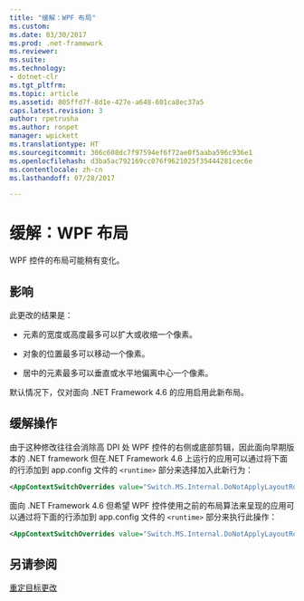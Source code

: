 ```yaml
---
title: "缓解：WPF 布局"
ms.custom: 
ms.date: 03/30/2017
ms.prod: .net-framework
ms.reviewer: 
ms.suite: 
ms.technology:
- dotnet-clr
ms.tgt_pltfrm: 
ms.topic: article
ms.assetid: 805ffd7f-8d1e-427e-a648-601ca8ec37a5
caps.latest.revision: 3
author: rpetrusha
ms.author: ronpet
manager: wpickett
ms.translationtype: HT
ms.sourcegitcommit: 306c608dc7f97594ef6f72ae0f5aaba596c936e1
ms.openlocfilehash: d3ba5ac792169cc076f9621025f35444281cec6e
ms.contentlocale: zh-cn
ms.lasthandoff: 07/28/2017

---
```

# <a name="mitigation-wpf-layout"></a>缓解：WPF 布局
WPF 控件的布局可能稍有变化。  
  
## <a name="impact"></a>影响  
 此更改的结果是：  
  
-   元素的宽度或高度最多可以扩大或收缩一个像素。  
  
-   对象的位置最多可以移动一个像素。  
  
-   居中的元素最多可以垂直或水平地偏离中心一个像素。  
  
 默认情况下，仅对面向 .NET Framework 4.6 的应用启用此新布局。  
  
## <a name="mitigation"></a>缓解操作  
 由于这种修改往往会消除高 DPI 处 WPF 控件的右侧或底部剪辑，因此面向早期版本的 .NET framework 但在.NET Framework 4.6 上运行的应用可以通过将下面的行添加到 app.config 文件的 `<runtime>` 部分来选择加入此新行为：  
  
```xml  
<AppContextSwitchOverrides value="Switch.MS.Internal.DoNotApplyLayoutRoundingToMarginsAndBorderThickness=false" />  
```  
  
 面向 .NET Framework 4.6 但希望 WPF 控件使用之前的布局算法来呈现的应用可以通过将下面的行添加到 app.config 文件的 `<runtime>` 部分来执行此操作：  
  
```xml  
<AppContextSwitchOverrides value="Switch.MS.Internal.DoNotApplyLayoutRoundingToMarginsAndBorderThickness=true" />  
```  
  
## <a name="see-also"></a>另请参阅  
 [重定目标更改](../../../docs/framework/migration-guide/retargeting-changes-in-the-net-framework-4-6.md)

